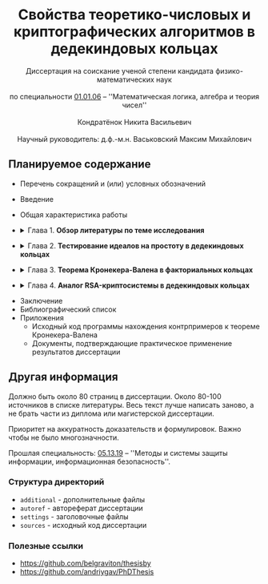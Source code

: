 <div align="center">
  <H1>
    Свойства теоретико-числовых и криптографических алгоритмов в дедекиндовых кольцах
  </H1>
  Диссертация на соискание ученой степени кандидата физико-математических наук<br><br>
  по специальности <a href="https://vak.gov.by/node/1274">01.01.06</a> – ''Математическая логика, алгебра и теория чисел''<br><br>
  Кондратёнок Никита Васильевич
</div><br>
<div align="center">
  Научный руководитель: д.ф.-м.н. Васьковский Максим Михайлович
</div>

## Планируемое содержание

- Перечень сокращений и (или) условных обозначений
- Введение
- Общая характеристика работы
- <details><summary>Глава 1. <b>Обзор литературы по теме исследования</b></summary>

  - Выводы по главе 1

</details>

- <details><summary>Глава 2. <b>Тестирование идеалов на простоту в дедекиндовых кольцах</b></summary>

  - Предварительные сведения
    - Определения идеала, простого идеала, максимального идеала, дедекиндова кольца
    - Функция Эйлера в дедекиндовом кольце и ее свойства
    - Теорема Копперсмита
    - Определения нормы, дробной и целой частей, цепочки делений
    - Примеры нормы, пример кольца, где нет цепочки делений с выбором минимального по норме остатка
    - Определение регулярной тройки и формулировка теоремы Кронекера-Валена
    - Способы представления идеалов
    - Сложность арифметических операций над идеалами
  - Аналог критерия Эйлера, оценки вероятности успеха, детерминированный вариант алгоритма Соловея-Штрассена
  - Аналог критерия Миллера, оценки вероятности успеха, детерминированный вариант  алгоритма Миллера-Рабина
  - Вычислительная сложность алгоритмов
  - Выводы по главе 2

</details>

- <details><summary>Глава 3. <b>Теорема Кронекера-Валена в факториальных кольцах</b></summary>

  - Теорема Кронекера-Валена в специальном классе факториальных колец
    - Формулировка и доказательство теоремы
    - Метод проверки принадлежности кольца классу T
      - Определение класса S
      - Доказательство, что S подмножество T
      - Метод проверки принадлежности классу S
      - Примеры из класса S, из T и не из S, не из T
      - Метод проверки принадлежности классу T
  - Теорема Кронекера-Валена в кольцах целых алгебраических элементов числового поля
    - Определения
    - Алгоритм вычисления наименьшего по норме остатка
    - Вычислительная сложность алгоритма
    - Метод доказательства невыполнимости теоремы Кронекера-Валена
    - Теорема, что для действительных квадратичных норменно-евклидовых колец теорема Кронекера-Валена не выполнена
    - Теорема для всех квадратичных норменно-евклидовых колец.
  - Теорема Ламе в факториальных кольцах
  - Выводы по главе 3

</details>

- <details><summary>Глава 4. <b>Аналог RSA-криптосистемы в дедекиндовых кольцах</b></summary>

  - Анализ аналога RSA-криптосистемы
    - Формулировка аналога RSA-криптосистемы
    - Теорема, что если d известно, то N можно разложить с вероятностью не менее 1/2 за лог время. (кажется только для факториальных, так как надо искать НОД(b-1, N))
    - Теорема Винера, что если d маленькое, то его можно вычислить. (для дедекиндовых колец)
    - Метод повторного шифрования. (для дедекиндовых колец)
    - Теорема, что если у нормы p и q одинаковая битовая длина, то их эти нормы можно вычислить. (для дедекиндовых)
    - Теорема, что нельзя иметь одинаковые RSA-модули. (для евклидовых колец)
    - Пример работы криптосистемы в координатных кольцах
  - Факторизация идеалов
    - Привести результаты Kofi_Intrinsic factorization of ideals in dedekind domains, где используется вычисление радикала
    - Использование теоремы Дедекинда для сведения задачи факторизации к целым числам
  - Выводы по главе 4

</details>

- Заключение
- Библиографический список
- Приложения
  - Исходный код программы нахождения контрпримеров к теореме Кронекера-Валена
  - Документы, подтверждающие практическое применение результатов диссертации

## Другая информация

Должно быть около 80 страниц в диссертации. Около 80-100 источников в списке литературы. Весь текст лучше написать заново, а не брать части из диплома или магистерской диссертации.

Приоритет на аккуратность доказательств и формулировок. Важно чтобы не было многозначности.

Прошлая специальность: [05.13.19](https://vak.gov.by/node/1467) – ''Методы и системы защиты информации, информационная безопасность''.

### Структура директорий

- `additional` - дополнительные файлы
- `autoref` - автореферат диссертации
- `settings` - заголовочные файлы
- `sources` - исходный код диссертации

### Полезные ссылки

- https://github.com/belgraviton/thesisby
- https://github.com/andriygav/PhDThesis
